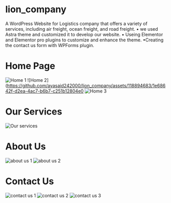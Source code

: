 # lion_company
A WordPress Website for Logistics company that offers a variety of services, including air freight, ocean freight, and road freight.
•	we used Astra theme and customized it to develop our website.
• Useing Elementor and Elementor pro plugins to customize and enhance the theme.
•Creating the contact us form with WPForms plugin.
# Home Page
![Home 1](https://github.com/ayasaid242000/lion_company/assets/118894683/a1b76bad-8839-4715-9932-66a382fc6f5a)
![Home 2](https://github.com/ayasaid242000/lion_company/assets/118894683/1e68642f-d2ea-4ac7-b6b7-c251b12804e0
![Home 3](https://github.com/ayasaid242000/lion_company/assets/118894683/b32dd361-8b0b-42bd-b005-f2956009501d)
# Our Services
![Our services](https://github.com/ayasaid242000/lion_company/assets/118894683/142f4bc4-78c6-4b97-98c5-a10e97091c7d)
# About Us
![about us 1](https://github.com/ayasaid242000/lion_company/assets/118894683/665f831b-19ca-4026-b3de-b86feca57913)
![about us 2](https://github.com/ayasaid242000/lion_company/assets/118894683/0707696b-5467-4980-add8-6763fc689d32)
# Contact Us
![contact us 1](https://github.com/ayasaid242000/lion_company/assets/118894683/dce22a8c-df1e-4d74-99d6-33c9aba9737f)
![contact us 2](https://github.com/ayasaid242000/lion_company/assets/118894683/d2629473-f75d-4fe6-8b06-dc5271840cdf)
![contact us 3](https://github.com/ayasaid242000/lion_company/assets/118894683/c7036c98-1d1a-4732-b024-74fc2e6e12e3)



